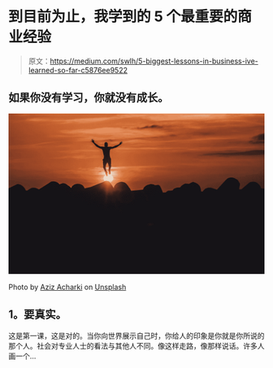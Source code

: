 # 到目前为止，我学到的 5 个最重要的商业经验

> 原文：<https://medium.com/swlh/5-biggest-lessons-in-business-ive-learned-so-far-c5876ee9522>

## 如果你没有学习，你就没有成长。

![](img/d314fa38ece3efe98f11e516d6a38883.png)

Photo by [Aziz Acharki](https://unsplash.com/@acharki95?utm_source=medium&utm_medium=referral) on [Unsplash](https://unsplash.com?utm_source=medium&utm_medium=referral)

## **1。要真实。**

这是第一课，这是对的。当你向世界展示自己时，你给人的印象是你就是你所说的那个人。社会对专业人士的看法与其他人不同。像这样走路，像那样说话。许多人画一个…